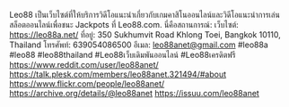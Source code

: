 Leo88 เป็นเว็บไซต์ที่ให้บริการวิดีโอแนะนำเกี่ยวกับเกมคาสิโนออนไลน์และวิดีโอแนะนำการเล่นสล็อตออนไลน์เพื่อชนะ Jackpots ที่ Leo88.com.
นี่คือสถานการณ์:
เว็บไซต์: https://leo88a.net/
ที่อยู่: 350 Sukhumvit Road Khlong Toei, Bangkok 10110, Thailand
โทรศัพท์: 639054086500
อีเมล: leo88anet@gmail.com
#leo88a #leo88 #leo88thailand #Leo88เว็บเดิมพันออนไลน์ #Leo88เครดิตฟรี
https://www.reddit.com/user/leo88anet/
https://talk.plesk.com/members/leo88anet.321494/#about
https://www.flickr.com/people/leo88anet/
https://archive.org/details/@leo88anet
https://issuu.com/leo88anet
